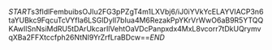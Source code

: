 $START$s3fldlFembuibsOJIu2FG3pPZgT4m1LXVbj6/iJ0iYVkYcELAYVIACP3n6taYUBkc9FqcuTcVYfIa6LSGlDyIl7bIua4M6RezakPpYKrVrWwO6aB9R5YTQQKAwIlSnNsiMdRU5tDArUkcarIlVehtOaVDcPanpxdx4MxL8vcorr7tDkUQrymvqXBa2FFXtccfph26NtNI9YrZrfLraBDcw==$END$